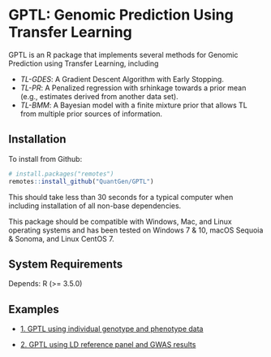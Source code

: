 GPTL: Genomic Prediction Using Transfer Learning
================================================

GPTL is an R package that implements several methods for Genomic Prediction using Transfer Learning, including
 -  *TL-GDES*: A Gradient Descent Algorithm with Early Stopping.
 -  *TL-PR*: A Penalized regression with srhinkage towards a prior mean (e.g., estimates derived from another data set).
 -  *TL-BMM*: A Bayesian model with a finite mixture prior that allows TL from multiple prior sources of information.

Installation
------------

To install from Github:

```R
# install.packages("remotes")
remotes::install_github("QuantGen/GPTL")
```

This should take less than 30 seconds for a typical computer when including installation of all non-base dependencies.

This package should be compatible with Windows, Mac, and Linux operating systems and has been tested on Windows 7 & 10, macOS Sequoia & Sonoma, and Linux CentOS 7.

System Requirements
-------------------

Depends: R (>= 3.5.0)

Examples
--------

 - [1. GPTL using individual genotype and phenotype data](https://github.com/QuantGen/GPTL/blob/main/man/Example_Individual_Data.Rd)
  
 - [2. GPTL using LD reference panel and GWAS results](https://github.com/QuantGen/GPTL/blob/main/man/Example_LD_GWAS.Rd)
